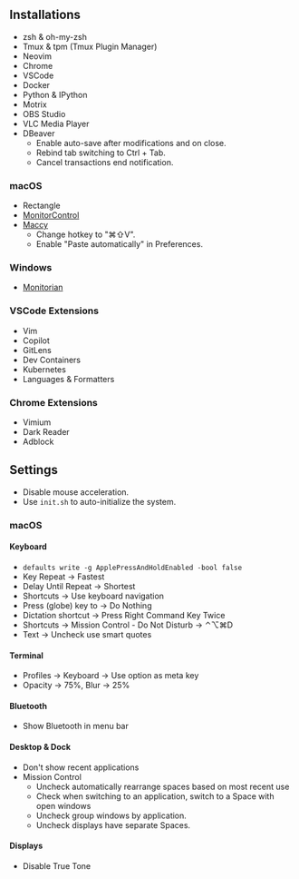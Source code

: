 ## Installations

- zsh & oh-my-zsh
- Tmux & tpm (Tmux Plugin Manager)
- Neovim
- Chrome
- VSCode
- Docker
- Python & IPython
- Motrix
- OBS Studio
- VLC Media Player
- DBeaver
  - Enable auto-save after modifications and on close.
  - Rebind tab switching to Ctrl + Tab.
  - Cancel transactions end notification.

### macOS

- Rectangle
- [MonitorControl](https://github.com/MonitorControl/MonitorControl)
- [Maccy](https://github.com/p0deje/Maccy)
  - Change hotkey to "⌘⇧V".
  - Enable "Paste automatically" in Preferences.

### Windows

- [Monitorian](https://github.com/emoacht/Monitorian)

### VSCode Extensions

- Vim
- Copilot
- GitLens
- Dev Containers
- Kubernetes
- Languages & Formatters

### Chrome Extensions

- Vimium
- Dark Reader
- Adblock

## Settings

- Disable mouse acceleration.
- Use `init.sh` to auto-initialize the system.

### macOS

#### Keyboard

- `defaults write -g ApplePressAndHoldEnabled -bool false`
- Key Repeat -> Fastest
- Delay Until Repeat -> Shortest
- Shortcuts -> Use keyboard navigation
- Press (globe) key to -> Do Nothing
- Dictation shortcut -> Press Right Command Key Twice
- Shortcuts -> Mission Control - Do Not Disturb -> ⌃⌥⌘D
- Text -> Uncheck use smart quotes

#### Terminal

- Profiles -> Keyboard -> Use option as meta key
- Opacity -> 75%, Blur -> 25%

#### Bluetooth

- Show Bluetooth in menu bar

#### Desktop & Dock

- Don't show recent applications
- Mission Control
  - Uncheck automatically rearrange spaces based on most recent use
  - Check when switching to an application, switch to a Space with open windows
  - Uncheck group windows by application.
  - Uncheck displays have separate Spaces.

#### Displays

- Disable True Tone
